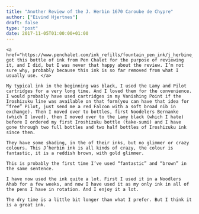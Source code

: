```yaml
---
title: "Another Review of the J. Herbin 1670 Caroube de Chypre"
author: ["Eivind Hjertnes"]
draft: false
type: "post"
date: 2017-11-05T01:00:00+01:00
---
```


<div class="HTML">
  <div></div>

<p>

</div>

```text
<a href="https://www.penchalet.com/ink_refills/fountain_pen_ink/j_herbine_1670_bottled_fountain_pen_ink.html">I got this bottle of ink from Pen Chalet for the purpose of reviewing it, and I did, but I was never that happy about the review. I’m not sure why, probably because this ink is so far removed from what I usually use. </a>
```

<div class="HTML">
  <div></div>

</p>

</div>

<div class="HTML">
  <div></div>

<p>

</div>

```text
My typical ink in the beginning was black, I used the Lamy and Pilot cartridges for a very long time. And I loved them for the convenience. I would probably have used cartridges in my Vanishing Point if the Iroshizuku line was available on that form(you can have that idea for “free” Pilot, just send me a red Falcon with a soft broad nib in exchange). Then I moved over to bottles, first Noodelers Bernanke (which I loved), then I moved over to the Lamy black (which I hate) before I ordered my first Iroshizuku bottle (take-sumi) and I have gone through two full bottles and two half bottles of Iroshizuku ink since then.
```

<div class="HTML">
  <div></div>

</p>

</div>

<div class="HTML">
  <div></div>

<p>

</div>

```text
They have some shading, in the of their inks, but no glimmer or crazy colours. This J’herbin ink is all kinds of crazy, the colour is fantastic, it is a reddish brown, with gold glimmer.
```

<div class="HTML">
  <div></div>

</p>

</div>

<div class="HTML">
  <div></div>

<p>

</div>

```text
This is probably the first time I’ve used “fantastic” and “brown” in the same sentence.
```

<div class="HTML">
  <div></div>

</p>

</div>

<div class="HTML">
  <div></div>

<p>

</div>

```text
I have now used the ink quite a lot. First I used it in a Noodlers Ahab for a few weeks, and now I have used it as my only ink in all of the pens I have in rotation. And I enjoy it a lot.
```

<div class="HTML">
  <div></div>

</p>

</div>

<div class="HTML">
  <div></div>

<p>

</div>

```text
The dry time is a little bit longer than what I prefer. But I think it is a great ink.
```

<div class="HTML">
  <div></div>

</p>

</div>
